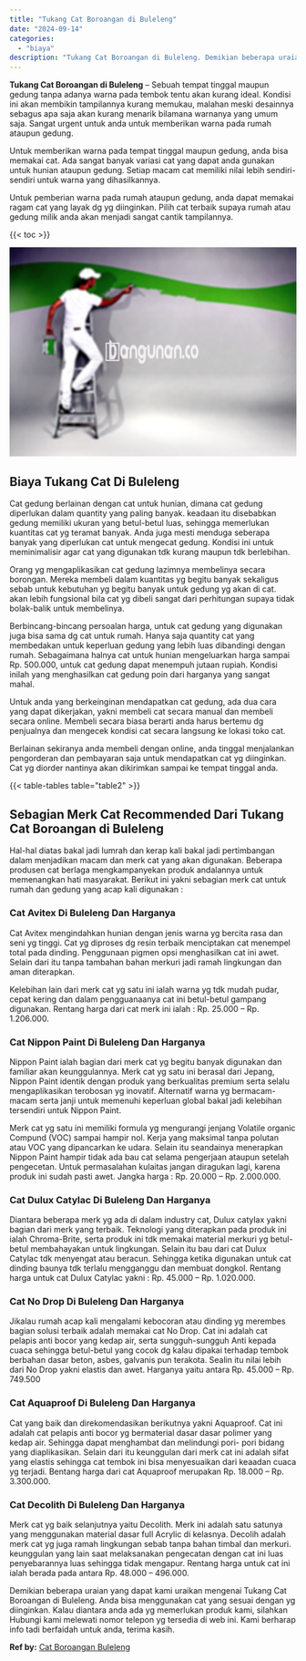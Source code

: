 ```yaml
---
title: "Tukang Cat Boroangan di Buleleng"
date: "2024-09-14"
categories: 
  - "biaya"
description: "Tukang Cat Boroangan di Buleleng. Demikian beberapa uraian yang dapat kami uraikan mengenai Tukang Cat Boroangan di Buleleng. Anda bisa menggunakan cat yang..."
---
```


**Tukang Cat Boroangan di Buleleng** – Sebuah tempat tinggal maupun gedung tanpa adanya warna pada tembok tentu akan kurang ideal. Kondisi ini akan membikin tampilannya kurang memukau, malahan meski desainnya sebagus apa saja akan kurang menarik bilamana warnanya yang umum saja. Sangat urgent untuk anda untuk memberikan warna pada rumah ataupun gedung.

Untuk memberikan warna pada tempat tinggal maupun gedung, anda bisa memakai cat. Ada sangat banyak variasi cat yang dapat anda gunakan untuk hunian ataupun gedung. Setiap macam cat memiliki nilai lebih sendiri-sendiri untuk warna yang dihasilkannya.

Untuk pemberian warna pada rumah ataupun gedung, anda dapat memakai ragam cat yang layak dg yg diinginkan. Pilih cat terbaik supaya rumah atau gedung milik anda akan menjadi sangat cantik tampilannya.

{{< toc >}}

![Tukang Cat Boroangan di Buleleng](/images/jasa-cat-murah15.png)

## Biaya Tukang Cat Di Buleleng

Cat gedung berlainan dengan cat untuk hunian, dimana cat gedung diperlukan dalam quantity yang paling banyak. keadaan itu disebabkan gedung memiliki ukuran yang betul-betul luas, sehingga memerlukan kuantitas cat yg teramat banyak. Anda juga mesti menduga seberapa banyak yang diperlukan cat untuk mengecat gedung. Kondisi ini untuk meminimalisir agar cat yang digunakan tdk kurang maupun tdk berlebihan.

Orang yg mengaplikasikan cat gedung lazimnya membelinya secara borongan. Mereka membeli dalam kuantitas yg begitu banyak sekaligus sebab untuk kebutuhan yg begitu banyak untuk gedung yg akan di cat. akan lebih fungsional bila cat yg dibeli sangat dari perhitungan supaya tidak bolak-balik untuk membelinya.

Berbincang-bincang persoalan harga, untuk cat gedung yang digunakan juga bisa sama dg cat untuk rumah. Hanya saja quantity cat yang membedakan untuk keperluan gedung yang lebih luas dibandingi dengan rumah. Sebagaimana halnya cat untuk hunian mengeluarkan harga sampai Rp. 500.000, untuk cat gedung dapat menempuh jutaan rupiah. Kondisi inilah yang menghasilkan cat gedung poin dari harganya yang sangat mahal.

Untuk anda yang berkeinginan mendapatkan cat gedung, ada dua cara yang dapat dikerjakan, yakni membeli cat secara manual dan membeli secara online. Membeli secara biasa berarti anda harus bertemu dg penjualnya dan mengecek kondisi cat secara langsung ke lokasi toko cat.

Berlainan sekiranya anda membeli dengan online, anda tinggal menjalankan pengorderan dan pembayaran saja untuk mendapatkan cat yg diinginkan. Cat yg diorder nantinya akan dikirimkan sampai ke tempat tinggal anda.

{{< table-tables table="table2" >}}

## Sebagian Merk Cat Recommended Dari Tukang Cat Boroangan di Buleleng

Hal-hal diatas bakal jadi lumrah dan kerap kali bakal jadi pertimbangan dalam menjadikan macam dan merk cat yang akan digunakan. Beberapa produsen cat berlaga mengkampanyekan produk andalannya untuk memenangkan hati masyarakat. Berikut ini yakni sebagian merk cat untuk rumah dan gedung yang acap kali digunakan :

### Cat Avitex Di Buleleng Dan Harganya

Cat Avitex mengindahkan hunian dengan jenis warna yg bercita rasa dan seni yg tinggi. Cat yg diproses dg resin terbaik menciptakan cat menempel total pada dinding. Penggunaan pigmen opsi menghasilkan cat ini awet. Selain dari itu tanpa tambahan bahan merkuri jadi ramah lingkungan dan aman diterapkan.

Kelebihan lain dari merk cat yg satu ini ialah warna yg tdk mudah pudar, cepat kering dan dalam pengguanaanya cat ini betul-betul gampang digunakan. Rentang harga dari cat merk ini ialah : Rp. 25.000 – Rp. 1.206.000.

### Cat Nippon Paint Di Buleleng Dan Harganya

Nippon Paint ialah bagian dari merk cat yg begitu banyak digunakan dan familiar akan keunggulannya. Merk cat yg satu ini berasal dari Jepang, Nippon Paint identik dengan produk yang berkualitas premium serta selalu mengaplikasikan terobosan yg inovatif. Alternatif warna yg bermacam-macam serta janji untuk memenuhi keperluan global bakal jadi kelebihan tersendiri untuk Nippon Paint.

Merk cat yg satu ini memiliki formula yg mengurangi jenjang Volatile organic Compund (VOC) sampai hampir nol. Kerja yang maksimal tanpa polutan atau VOC yang dipancarkan ke udara. Selain itu seandainya menerapkan Nippon Paint hampir tidak ada bau cat selama pengerjaan ataupun setelah pengecetan. Untuk permasalahan kulaitas jangan diragukan lagi, karena produk ini sudah pasti awet. Jangka harga : Rp. 20.000 – Rp. 2.000.000.

### Cat Dulux Catylac Di Buleleng Dan Harganya

Diantara beberapa merk yg ada di dalam industry cat, Dulux catylax yakni bagian dari merk yang terbaik. Teknologi yang diterapkan pada produk ini ialah Chroma-Brite, serta produk ini tdk memakai material merkuri yg betul-betul membahayakan untuk lingkungan. Selain itu bau dari cat Dulux Catylac tdk menyengat atau beracun. Sehingga ketika digunakan untuk cat dinding baunya tdk terlalu mengganggu dan membuat dongkol. Rentang harga untuk cat Dulux Catylac yakni : Rp. 45.000 – Rp. 1.020.000.

### Cat No Drop Di Buleleng Dan Harganya

Jikalau rumah acap kali mengalami kebocoran atau dinding yg merembes bagian solusi terbaik adalah memakai cat No Drop. Cat ini adalah cat pelapis anti bocor yang kedap air, serta sungguh-sungguh Anti kepada cuaca sehingga betul-betul yang cocok dg kalau dipakai terhadap tembok berbahan dasar beton, asbes, galvanis pun terakota. Sealin itu nilai lebih dari No Drop yakni elastis dan awet. Harganya yaitu antara Rp. 45.000 – Rp. 749.500

### Cat Aquaproof Di Buleleng Dan Harganya

Cat yang baik dan direkomendasikan berikutnya yakni Aquaproof. Cat ini adalah cat pelapis anti bocor yg bermaterial dasar dasar polimer yang kedap air. Sehingga dapat menghambat dan melindungi pori- pori bidang yang diaplikasikan. Selain dari itu keunggulan dari merk cat ini adalah sifat yang elastis sehingga cat tembok ini bisa menyesuaikan dari keaadan cuaca yg terjadi. Bentang harga dari cat Aquaproof merupakan Rp. 18.000 – Rp. 3.300.000.

### Cat Decolith Di Buleleng Dan Harganya

Merk cat yg baik selanjutnya yaitu Decolith. Merk ini adalah satu satunya yang menggunakan material dasar full Acrylic di kelasnya. Decolih adalah merk cat yg juga ramah lingkungan sebab tanpa bahan timbal dan merkuri. keunggulan yang lain saat melaksanakan pengecatan dengan cat ini luas penyebarannya luas sehingga tidak mengapur. Rentang harga untuk cat ini ialah berada pada antara Rp. 48.000 – 496.000.

Demikian beberapa uraian yang dapat kami uraikan mengenai Tukang Cat Boroangan di Buleleng. Anda bisa menggunakan cat yang sesuai dengan yg diinginkan. Kalau diantara anda ada yg memerlukan produk kami, silahkan Hubungi kami melewati nomor telepon yg tersedia di web ini. Kami berharap info tadi berfaidah untuk anda, terima kasih.

**Ref by:** [Cat Boroangan Buleleng](https://id.wikipedia.org/wiki/Cat)
